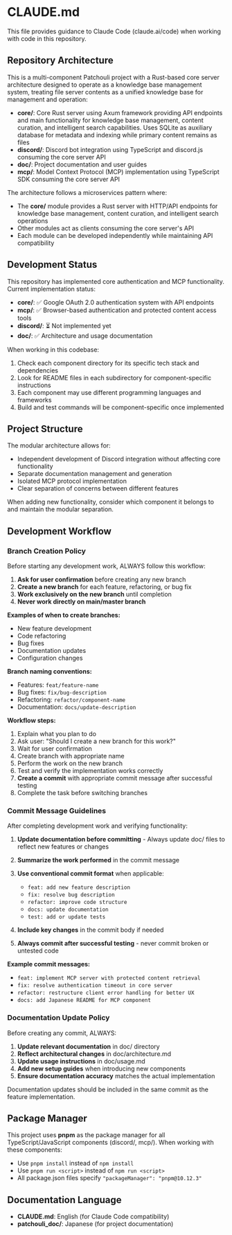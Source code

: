 # CLAUDE.md

This file provides guidance to Claude Code (claude.ai/code) when working with code in this repository.

## Repository Architecture

This is a multi-component Patchouli project with a Rust-based core server architecture designed to operate as a knowledge base management system, treating file server contents as a unified knowledge base for management and operation:

- **core/**: Core Rust server using Axum framework providing API endpoints and main functionality for knowledge base management, content curation, and intelligent search capabilities. Uses SQLite as auxiliary database for metadata and indexing while primary content remains as files
- **discord/**: Discord bot integration using TypeScript and discord.js consuming the core server API
- **doc/**: Project documentation and user guides
- **mcp/**: Model Context Protocol (MCP) implementation using TypeScript SDK consuming the core server API

The architecture follows a microservices pattern where:
- The **core/** module provides a Rust server with HTTP/API endpoints for knowledge base management, content curation, and intelligent search operations
- Other modules act as clients consuming the core server's API
- Each module can be developed independently while maintaining API compatibility

## Development Status

This repository has implemented core authentication and MCP functionality. Current implementation status:

- **core/**: ✅ Google OAuth 2.0 authentication system with API endpoints
- **mcp/**: ✅ Browser-based authentication and protected content access tools
- **discord/**: ⏳ Not implemented yet
- **doc/**: ✅ Architecture and usage documentation

When working in this codebase:

1. Check each component directory for its specific tech stack and dependencies
2. Look for README files in each subdirectory for component-specific instructions
3. Each component may use different programming languages and frameworks
4. Build and test commands will be component-specific once implemented

## Project Structure

The modular architecture allows for:
- Independent development of Discord integration without affecting core functionality
- Separate documentation management and generation
- Isolated MCP protocol implementation
- Clear separation of concerns between different features

When adding new functionality, consider which component it belongs to and maintain the modular separation.

## Development Workflow

### Branch Creation Policy

Before starting any development work, ALWAYS follow this workflow:

1. **Ask for user confirmation** before creating any new branch
2. **Create a new branch** for each feature, refactoring, or bug fix
3. **Work exclusively on the new branch** until completion
4. **Never work directly on main/master branch**

**Examples of when to create branches:**
- New feature development
- Code refactoring
- Bug fixes
- Documentation updates
- Configuration changes

**Branch naming conventions:**
- Features: `feat/feature-name`
- Bug fixes: `fix/bug-description`
- Refactoring: `refactor/component-name`
- Documentation: `docs/update-description`

**Workflow steps:**
1. Explain what you plan to do
2. Ask user: "Should I create a new branch for this work?"
3. Wait for user confirmation
4. Create branch with appropriate name
5. Perform the work on the new branch
6. Test and verify the implementation works correctly
7. **Create a commit** with appropriate commit message after successful testing
8. Complete the task before switching branches

### Commit Message Guidelines

After completing development work and verifying functionality:

1. **Update documentation before committing** - Always update doc/ files to reflect new features or changes
2. **Summarize the work performed** in the commit message
3. **Use conventional commit format** when applicable:
   - `feat: add new feature description`
   - `fix: resolve bug description`
   - `refactor: improve code structure`
   - `docs: update documentation`
   - `test: add or update tests`

4. **Include key changes** in the commit body if needed
5. **Always commit after successful testing** - never commit broken or untested code

**Example commit messages:**
- `feat: implement MCP server with protected content retrieval`
- `fix: resolve authentication timeout in core server`
- `refactor: restructure client error handling for better UX`
- `docs: add Japanese README for MCP component`

### Documentation Update Policy

Before creating any commit, ALWAYS:

1. **Update relevant documentation** in doc/ directory
2. **Reflect architectural changes** in doc/architecture.md
3. **Update usage instructions** in doc/usage.md  
4. **Add new setup guides** when introducing new components
5. **Ensure documentation accuracy** matches the actual implementation

Documentation updates should be included in the same commit as the feature implementation.

## Package Manager

This project uses **pnpm** as the package manager for all TypeScript/JavaScript components (discord/, mcp/). When working with these components:

- Use `pnpm install` instead of `npm install`
- Use `pnpm run <script>` instead of `npm run <script>`
- All package.json files specify `"packageManager": "pnpm@10.12.3"`

## Documentation Language

- **CLAUDE.md**: English (for Claude Code compatibility)
- **patchouli_doc/**: Japanese (for project documentation)